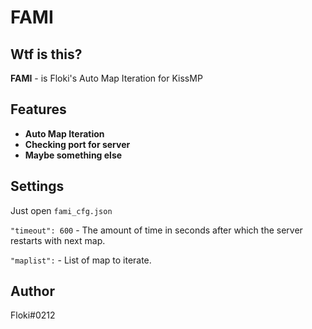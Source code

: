 # FAMI

## Wtf is this?
**FAMI** - is Floki's Auto Map Iteration for KissMP

## Features

- **Auto Map Iteration**
- **Checking port for server**
- **Maybe something else**

## Settings

Just open ```fami_cfg.json```

```"timeout": 600``` - The amount of time in seconds after which the server restarts with next map.

```"maplist":``` - List of map to iterate.

## Author
Floki#0212